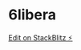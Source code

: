 # 6libera

[Edit on StackBlitz ⚡️](https://stackblitz.com/edit/nativescript-stackblitz-templates-p2bri9)
